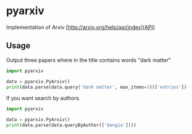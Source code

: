 # pyarxiv

Implementation of Arxiv [http://arxiv.org/help/api/index](API)

## Usage

Output three papers where in the title contains words "dark matter"
```python
import pyarxiv

data = pyarxiv.PyArxiv()
print(data.parse(data.query('dark matter', max_items=3))['entries'])
```

If you want search by authors.
```python
import pyarxiv

data = pyarxiv.PyArxiv()
print(data.parse(data.queryByAuthor(['bengio'])))
```

